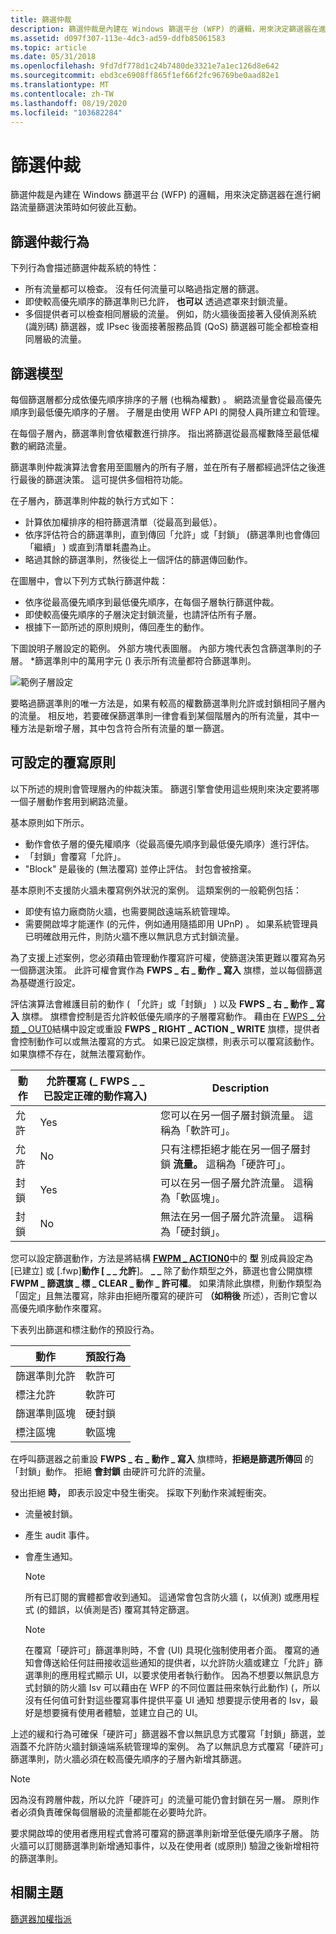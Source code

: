 ```yaml
---
title: 篩選仲裁
description: 篩選仲裁是內建在 Windows 篩選平台 (WFP) 的邏輯，用來決定篩選器在進行網路流量篩選決策時如何彼此互動。
ms.assetid: d097f307-113e-4dc3-ad59-ddfb85061583
ms.topic: article
ms.date: 05/31/2018
ms.openlocfilehash: 9fd7df778d1c24b7480de3321e7a1ec126d8e642
ms.sourcegitcommit: ebd3ce6908ff865f1ef66f2fc96769be0aad82e1
ms.translationtype: MT
ms.contentlocale: zh-TW
ms.lasthandoff: 08/19/2020
ms.locfileid: "103682284"
---
```

# <a name="filter-arbitration"></a>篩選仲裁

篩選仲裁是內建在 Windows 篩選平台 (WFP) 的邏輯，用來決定篩選器在進行網路流量篩選決策時如何彼此互動。

## <a name="filter-arbitration-behaviors"></a>篩選仲裁行為

下列行為會描述篩選仲裁系統的特性：

-   所有流量都可以檢查。 沒有任何流量可以略過指定層的篩選。
-   即使較高優先順序的篩選準則已允許， **也可以** 透過遮罩來封鎖流量。
-   多個提供者可以檢查相同層級的流量。 例如，防火牆後面接著入侵偵測系統 (識別碼) 篩選器，或 IPsec 後面接著服務品質 (QoS) 篩選器可能全都檢查相同層級的流量。

## <a name="filtering-model"></a>篩選模型

每個篩選層都分成依優先順序排序的子層 (也稱為權數) 。 網路流量會從最高優先順序到最低優先順序的子層。 子層是由使用 WFP API 的開發人員所建立和管理。

在每個子層內，篩選準則會依權數進行排序。 指出將篩選從最高權數降至最低權數的網路流量。

篩選準則仲裁演算法會套用至圖層內的所有子層，並在所有子層都經過評估之後進行最後的篩選決策。 這可提供多個相符功能。

在子層內，篩選準則仲裁的執行方式如下：

-   計算依加權排序的相符篩選清單（從最高到最低）。
-   依序評估符合的篩選準則，直到傳回「允許」或「封鎖」 (篩選準則也會傳回「繼續」 ) 或直到清單耗盡為止。
-   略過其餘的篩選準則，然後從上一個評估的篩選傳回動作。

在圖層中，會以下列方式執行篩選仲裁：

-   依序從最高優先順序到最低優先順序，在每個子層執行篩選仲裁。
-   即使較高優先順序的子層決定封鎖流量，也請評估所有子層。
-   根據下一節所述的原則規則，傳回產生的動作。

下圖說明子層設定的範例。 外部方塊代表圖層。 內部方塊代表包含篩選準則的子層。 \*篩選準則中的萬用字元 () 表示所有流量都符合篩選準則。

![範例子層設定](images/fwp-sub-config2.png)

要略過篩選準則的唯一方法是，如果有較高的權數篩選準則允許或封鎖相同子層內的流量。 相反地，若要確保篩選準則一律會看到某個階層內的所有流量，其中一種方法是新增子層，其中包含符合所有流量的單一篩選。

## <a name="configurable-override-policy"></a>可設定的覆寫原則

以下所述的規則會管理層內的仲裁決策。 篩選引擎會使用這些規則來決定要將哪一個子層動作套用到網路流量。

基本原則如下所示。

-   動作會依子層的優先權順序（從最高優先順序到最低優先順序）進行評估。
-   「封鎖」會覆寫「允許」。
-   "Block" 是最後的 (無法覆寫) 並停止評估。 封包會被捨棄。

基本原則不支援防火牆未覆寫例外狀況的案例。 這類案例的一般範例包括：

-   即使有協力廠商防火牆，也需要開啟遠端系統管理埠。
-   需要開啟埠才能運作 (的元件，例如通用隨插即用 UPnP) 。 如果系統管理員已明確啟用元件，則防火牆不應以無訊息方式封鎖流量。

為了支援上述案例，您必須藉由管理動作覆寫許可權，使篩選決策更難以覆寫為另一個篩選決策。 此許可權會實作為 **FWPS \_ 右 \_ 動作 \_ 寫入** 旗標，並以每個篩選為基礎進行設定。

評估演算法會維護目前的動作 ( 「允許」或「封鎖」 ) 以及 **FWPS \_ 右 \_ 動作 \_ 寫入** 旗標。 旗標會控制是否允許較低優先順序的子層覆寫動作。 藉由在 [FWPS \_ 分類 \_ OUT0](/windows/win32/api/fwpstypes/ns-fwpstypes-fwps_classify_out0)結構中設定或重設 **FWPS \_ RIGHT \_ ACTION \_ WRITE** 旗標，提供者會控制動作可以或無法覆寫的方式。 如果已設定旗標，則表示可以覆寫該動作。 如果旗標不存在，就無法覆寫動作。



| 動作 | 允許覆寫 (\_ FWPS \_ \_ 已設定正確的動作寫入)  | Description                                                                                                          |
|--------|----------------------------------------------------|----------------------------------------------------------------------------------------------------------------------|
| 允許 | Yes                                                | 您可以在另一個子層封鎖流量。 這稱為「軟許可」。<br/>                            |
| 允許 | No                                                 | 只有注標拒絕才能在另一個子層封鎖 **流量。** 這稱為「硬許可」。<br/> |
| 封鎖  | Yes                                                | 可以在另一個子層允許流量。 這稱為「軟區塊」。<br/>                           |
| 封鎖  | No                                                 | 無法在另一個子層允許流量。 這稱為「硬封鎖」。<br/>                        |



 

您可以設定篩選動作，方法是將結構 [**FWPM \_ ACTION0**](/windows/desktop/api/Fwpmtypes/ns-fwpmtypes-fwpm_action0)中的 **型** 別成員設定為 [已建立] 或 [.fwp]**動作 [ \_ \_ 允許**]。 **\_ \_** 除了動作類型之外，篩選也會公開旗標 **FWPM \_ 篩選旗 \_ 標 \_ CLEAR \_ 動作 \_ 許可權**。 如果清除此旗標，則動作類型為「固定」且無法覆寫，除非由拒絕所覆寫的硬許可 **（如稍後** 所述），否則它會以高優先順序動作來覆寫。

下表列出篩選和標注動作的預設行為。

| 動作         | 預設行為 |
|----------------|------------------|
| 篩選準則允許  | 軟許可      |
| 標注允許 | 軟許可      |
| 篩選準則區塊   | 硬封鎖       |
| 標注區塊  | 軟區塊       |



 

在呼叫篩選器之前重設 **FWPS \_ 右 \_ 動作 \_ 寫入** 旗標時，**拒絕是篩選所傳回** 的「封鎖」動作。 拒絕 **會封鎖** 由硬許可允許的流量。

發出拒絕 **時，** 即表示設定中發生衝突。 採取下列動作來減輕衝突。

-   流量被封鎖。
-   產生 audit 事件。
-   會產生通知。
    > [!Note]  
    > 所有已訂閱的實體都會收到通知。 這通常會包含防火牆 (，以偵測) 或應用程式 (的錯誤，以偵測是否) 覆寫其特定篩選。

     

    > [!Note]  
    > 在覆寫「硬許可」篩選準則時，不會 (UI) 具現化強制使用者介面。 覆寫的通知會傳送給任何註冊接收這些通知的提供者，以允許防火牆或建立「允許」篩選準則的應用程式顯示 UI，以要求使用者執行動作。 因為不想要以無訊息方式封鎖的防火牆 Isv 可以藉由在 WFP 的不同位置註冊來執行此動作)  (，所以沒有任何值可針對這些覆寫事件提供平臺 UI 通知 想要提示使用者的 Isv，最好是想要擁有使用者體驗，並建立自己的 UI。

     

上述的緩和行為可確保「硬許可」篩選器不會以無訊息方式覆寫「封鎖」篩選，並涵蓋不允許防火牆封鎖遠端系統管理埠的案例。 為了以無訊息方式覆寫「硬許可」篩選準則，防火牆必須在較高優先順序的子層內新增其篩選。

> [!Note]  
> 因為沒有跨層仲裁，所以允許「硬許可」的流量可能仍會封鎖在另一層。 原則作者必須負責確保每個層級的流量都能在必要時允許。

 

要求開啟埠的使用者應用程式會將可覆寫的篩選準則新增至低優先順序子層。 防火牆可以訂閱篩選準則新增通知事件，以及在使用者 (或原則) 驗證之後新增相符的篩選準則。

## <a name="related-topics"></a>相關主題

<dl> <dt>

[篩選器加權指派](filter-weight-assignment.md)
</dt> </dl>

 

